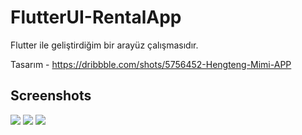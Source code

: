 # FlutterUI-RentalApp

Flutter ile geliştirdiğim bir arayüz çalışmasıdır.

Tasarım - https://dribbble.com/shots/5756452-Hengteng-Mimi-APP

## Screenshots

<img src="https://raw.githubusercontent.com/ahmeteminkara/FlutterUI-RentalApp/master/media/rentalapp.gif"/>
<img src="https://raw.githubusercontent.com/ahmeteminkara/FlutterUI-RentalApp/master/media/rentalapp1.jpg"/>
<img src="https://raw.githubusercontent.com/ahmeteminkara/FlutterUI-RentalApp/master/media/rentalapp2.jpg"/>
